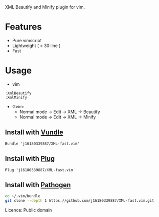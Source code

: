 XML Beautify and Minify plugin for vim.

Features
=====
* Pure vimscript
* Lightweight ( < 30 line )
* Fast

Usage
=====
* vim
```vim
:XmlBeautify
:XmlMinify
```
* Gvim:
    * Normal mode -> Edit -> XML -> Beautify
    * Normal mode -> Edit -> XML -> Minify

## Install with [Vundle](https://github.com/VundleVim/Vundle.vim)
```vim
Bundle 'j16180339887/XML-fast.vim'
```

## Install with [Plug](https://github.com/junegunn/vim-plug)
```vim
Plug 'j16180339887/XML-fast.vim'
```

## Install with [Pathogen](https://github.com/tpope/vim-pathogen)
```sh
cd ~/.vim/bundle
git clone --depth 1 https://github.com/j16180339887/XML-fast.vim.git
```

Licence: Public domain
